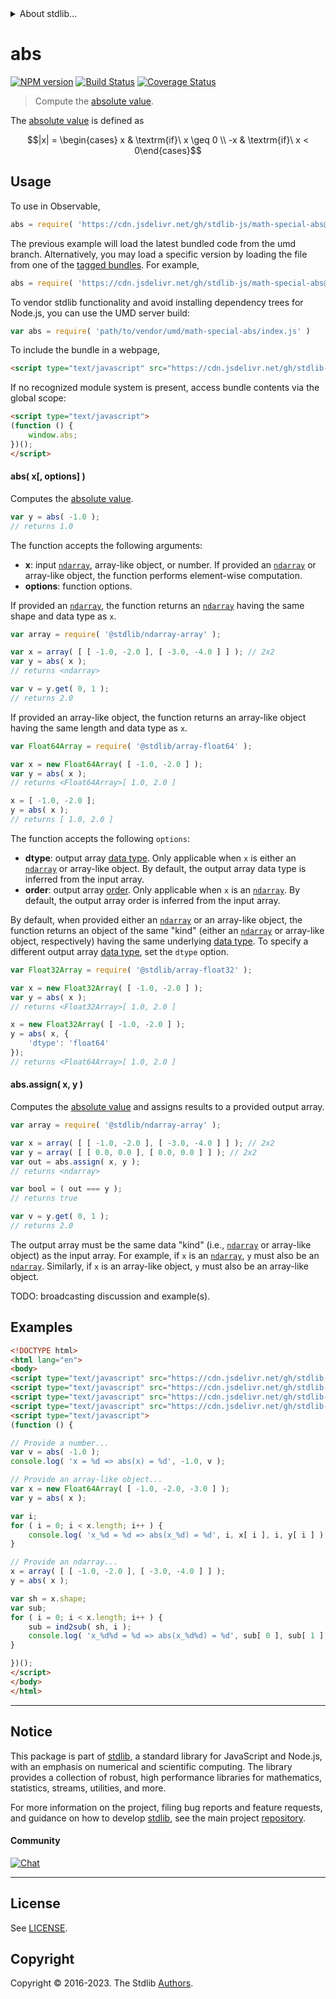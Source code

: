 <!--

@license Apache-2.0

Copyright (c) 2020 The Stdlib Authors.

Licensed under the Apache License, Version 2.0 (the "License");
you may not use this file except in compliance with the License.
You may obtain a copy of the License at

   http://www.apache.org/licenses/LICENSE-2.0

Unless required by applicable law or agreed to in writing, software
distributed under the License is distributed on an "AS IS" BASIS,
WITHOUT WARRANTIES OR CONDITIONS OF ANY KIND, either express or implied.
See the License for the specific language governing permissions and
limitations under the License.

-->


<details>
  <summary>
    About stdlib...
  </summary>
  <p>We believe in a future in which the web is a preferred environment for numerical computation. To help realize this future, we've built stdlib. stdlib is a standard library, with an emphasis on numerical and scientific computation, written in JavaScript (and C) for execution in browsers and in Node.js.</p>
  <p>The library is fully decomposable, being architected in such a way that you can swap out and mix and match APIs and functionality to cater to your exact preferences and use cases.</p>
  <p>When you use stdlib, you can be absolutely certain that you are using the most thorough, rigorous, well-written, studied, documented, tested, measured, and high-quality code out there.</p>
  <p>To join us in bringing numerical computing to the web, get started by checking us out on <a href="https://github.com/stdlib-js/stdlib">GitHub</a>, and please consider <a href="https://opencollective.com/stdlib">financially supporting stdlib</a>. We greatly appreciate your continued support!</p>
</details>

# abs

[![NPM version][npm-image]][npm-url] [![Build Status][test-image]][test-url] [![Coverage Status][coverage-image]][coverage-url] <!-- [![dependencies][dependencies-image]][dependencies-url] -->

> Compute the [absolute value][absolute-value].

<!-- Section to include introductory text. Make sure to keep an empty line after the intro `section` element and another before the `/section` close. -->

<section class="intro">

The [absolute value][absolute-value] is defined as

<!-- <equation class="equation" label="eq:absolute_value" align="center" raw="|x| = \begin{cases} x & \textrm{if}\ x \geq 0 \\ -x & \textrm{if}\ x < 0\end{cases}" alt="Absolute value"> -->

```math
|x| = \begin{cases} x & \textrm{if}\ x \geq 0 \\ -x & \textrm{if}\ x < 0\end{cases}
```

<!-- <div class="equation" align="center" data-raw-text="|x| = \begin{cases} x &amp; \textrm{if}\ x \geq 0 \\ -x &amp; \textrm{if}\ x &lt; 0\end{cases}" data-equation="eq:absolute_value">
    <img src="https://cdn.jsdelivr.net/gh/stdlib-js/stdlib@61c5f878886bd5b3b98976501c974bf69f575238/lib/node_modules/@stdlib/math/special/abs/docs/img/equation_absolute_value.svg" alt="Absolute value">
    <br>
</div> -->

<!-- </equation> -->

</section>

<!-- /.intro -->

<!-- Package usage documentation. -->



<section class="usage">

## Usage

To use in Observable,

```javascript
abs = require( 'https://cdn.jsdelivr.net/gh/stdlib-js/math-special-abs@umd/browser.js' )
```
The previous example will load the latest bundled code from the umd branch. Alternatively, you may load a specific version by loading the file from one of the [tagged bundles](https://github.com/stdlib-js/math-special-abs/tags). For example,

```javascript
abs = require( 'https://cdn.jsdelivr.net/gh/stdlib-js/math-special-abs@v0.1.0-umd/browser.js' )
```

To vendor stdlib functionality and avoid installing dependency trees for Node.js, you can use the UMD server build:

```javascript
var abs = require( 'path/to/vendor/umd/math-special-abs/index.js' )
```

To include the bundle in a webpage,

```html
<script type="text/javascript" src="https://cdn.jsdelivr.net/gh/stdlib-js/math-special-abs@umd/browser.js"></script>
```

If no recognized module system is present, access bundle contents via the global scope:

```html
<script type="text/javascript">
(function () {
    window.abs;
})();
</script>
```

#### abs( x\[, options] )

Computes the [absolute value][absolute-value]. 

```javascript
var y = abs( -1.0 );
// returns 1.0
```

The function accepts the following arguments:

-   **x**: input [`ndarray`][@stdlib/ndarray/ctor], array-like object, or number. If provided an [`ndarray`][@stdlib/ndarray/ctor] or array-like object, the function performs element-wise computation.
-   **options**: function options.

If provided an [`ndarray`][@stdlib/ndarray/ctor], the function returns an [`ndarray`][@stdlib/ndarray/ctor] having the same shape and data type as `x`.

```javascript
var array = require( '@stdlib/ndarray-array' );

var x = array( [ [ -1.0, -2.0 ], [ -3.0, -4.0 ] ] ); // 2x2
var y = abs( x );
// returns <ndarray>

var v = y.get( 0, 1 );
// returns 2.0
```

If provided an array-like object, the function returns an array-like object having the same length and data type as `x`.

```javascript
var Float64Array = require( '@stdlib/array-float64' );

var x = new Float64Array( [ -1.0, -2.0 ] );
var y = abs( x );
// returns <Float64Array>[ 1.0, 2.0 ]

x = [ -1.0, -2.0 ];
y = abs( x );
// returns [ 1.0, 2.0 ]
```

The function accepts the following `options`:

-   **dtype**: output array [data type][@stdlib/ndarray/dtypes]. Only applicable when `x` is either an [`ndarray`][@stdlib/ndarray/ctor] or array-like object. By default, the output array data type is inferred from the input array.
-   **order**: output array [order][@stdlib/ndarray/orders]. Only applicable when `x` is an [`ndarray`][@stdlib/ndarray/ctor]. By default, the output array order is inferred from the input array.

By default, when provided either an [`ndarray`][@stdlib/ndarray/ctor] or an array-like object, the function returns an object of the same "kind" (either an [`ndarray`][@stdlib/ndarray/ctor] or array-like object, respectively) having the same underlying [data type][@stdlib/ndarray/dtypes]. To specify a different output array [data type][@stdlib/ndarray/dtypes], set the `dtype` option.

```javascript
var Float32Array = require( '@stdlib/array-float32' );

var x = new Float32Array( [ -1.0, -2.0 ] );
var y = abs( x );
// returns <Float32Array>[ 1.0, 2.0 ]

x = new Float32Array( [ -1.0, -2.0 ] );
y = abs( x, {
    'dtype': 'float64'
});
// returns <Float64Array>[ 1.0, 2.0 ]
```

#### abs.assign( x, y )

Computes the [absolute value][absolute-value] and assigns results to a provided output array.

```javascript
var array = require( '@stdlib/ndarray-array' );

var x = array( [ [ -1.0, -2.0 ], [ -3.0, -4.0 ] ] ); // 2x2
var y = array( [ [ 0.0, 0.0 ], [ 0.0, 0.0 ] ] ); // 2x2
var out = abs.assign( x, y );
// returns <ndarray>

var bool = ( out === y );
// returns true

var v = y.get( 0, 1 );
// returns 2.0
```

The output array must be the same data "kind" (i.e., [`ndarray`][@stdlib/ndarray/ctor] or array-like object) as the input array. For example, if `x` is an [`ndarray`][@stdlib/ndarray/ctor], `y` must also be an [`ndarray`][@stdlib/ndarray/ctor]. Similarly, if `x` is an array-like object, `y` must also be an array-like object.

TODO: broadcasting discussion and example(s).

</section>

<!-- /.usage -->

<!-- Package usage notes. Make sure to keep an empty line after the `section` element and another before the `/section` close. -->

<section class="notes">

</section>

<!-- /.notes -->

<!-- Package usage examples. -->

<section class="examples">

## Examples

<!-- eslint no-undef: "error" -->

```html
<!DOCTYPE html>
<html lang="en">
<body>
<script type="text/javascript" src="https://cdn.jsdelivr.net/gh/stdlib-js/array-float64@umd/browser.js"></script>
<script type="text/javascript" src="https://cdn.jsdelivr.net/gh/stdlib-js/ndarray-array@umd/browser.js"></script>
<script type="text/javascript" src="https://cdn.jsdelivr.net/gh/stdlib-js/ndarray-ind2sub@umd/browser.js"></script>
<script type="text/javascript" src="https://cdn.jsdelivr.net/gh/stdlib-js/math-special-abs@umd/browser.js"></script>
<script type="text/javascript">
(function () {

// Provide a number...
var v = abs( -1.0 );
console.log( 'x = %d => abs(x) = %d', -1.0, v );

// Provide an array-like object...
var x = new Float64Array( [ -1.0, -2.0, -3.0 ] );
var y = abs( x );

var i;
for ( i = 0; i < x.length; i++ ) {
    console.log( 'x_%d = %d => abs(x_%d) = %d', i, x[ i ], i, y[ i ] );
}

// Provide an ndarray...
x = array( [ [ -1.0, -2.0 ], [ -3.0, -4.0 ] ] );
y = abs( x );

var sh = x.shape;
var sub;
for ( i = 0; i < x.length; i++ ) {
    sub = ind2sub( sh, i );
    console.log( 'x_%d%d = %d => abs(x_%d%d) = %d', sub[ 0 ], sub[ 1 ], x.iget( i ), sub[ 0 ], sub[ 1 ], y.iget( i ) );
}

})();
</script>
</body>
</html>
```

</section>

<!-- /.examples -->

<!-- Section to include cited references. If references are included, add a horizontal rule *before* the section. Make sure to keep an empty line after the `section` element and another before the `/section` close. -->

<section class="references">

</section>

<!-- /.references -->

<!-- Section for related `stdlib` packages. Do not manually edit this section, as it is automatically populated. -->

<section class="related">

</section>

<!-- /.related -->

<!-- Section for all links. Make sure to keep an empty line after the `section` element and another before the `/section` close. -->


<section class="main-repo" >

* * *

## Notice

This package is part of [stdlib][stdlib], a standard library for JavaScript and Node.js, with an emphasis on numerical and scientific computing. The library provides a collection of robust, high performance libraries for mathematics, statistics, streams, utilities, and more.

For more information on the project, filing bug reports and feature requests, and guidance on how to develop [stdlib][stdlib], see the main project [repository][stdlib].

#### Community

[![Chat][chat-image]][chat-url]

---

## License

See [LICENSE][stdlib-license].


## Copyright

Copyright &copy; 2016-2023. The Stdlib [Authors][stdlib-authors].

</section>

<!-- /.stdlib -->

<!-- Section for all links. Make sure to keep an empty line after the `section` element and another before the `/section` close. -->

<section class="links">

[npm-image]: http://img.shields.io/npm/v/@stdlib/math-special-abs.svg
[npm-url]: https://npmjs.org/package/@stdlib/math-special-abs

[test-image]: https://github.com/stdlib-js/math-special-abs/actions/workflows/test.yml/badge.svg?branch=v0.1.0
[test-url]: https://github.com/stdlib-js/math-special-abs/actions/workflows/test.yml?query=branch:v0.1.0

[coverage-image]: https://img.shields.io/codecov/c/github/stdlib-js/math-special-abs/main.svg
[coverage-url]: https://codecov.io/github/stdlib-js/math-special-abs?branch=main

<!--

[dependencies-image]: https://img.shields.io/david/stdlib-js/math-special-abs.svg
[dependencies-url]: https://david-dm.org/stdlib-js/math-special-abs/main

-->

[chat-image]: https://img.shields.io/gitter/room/stdlib-js/stdlib.svg
[chat-url]: https://app.gitter.im/#/room/#stdlib-js_stdlib:gitter.im

[stdlib]: https://github.com/stdlib-js/stdlib

[stdlib-authors]: https://github.com/stdlib-js/stdlib/graphs/contributors

[umd]: https://github.com/umdjs/umd
[es-module]: https://developer.mozilla.org/en-US/docs/Web/JavaScript/Guide/Modules

[deno-url]: https://github.com/stdlib-js/math-special-abs/tree/deno
[umd-url]: https://github.com/stdlib-js/math-special-abs/tree/umd
[esm-url]: https://github.com/stdlib-js/math-special-abs/tree/esm
[branches-url]: https://github.com/stdlib-js/math-special-abs/blob/main/branches.md

[stdlib-license]: https://raw.githubusercontent.com/stdlib-js/math-special-abs/main/LICENSE

[absolute-value]: https://en.wikipedia.org/wiki/Absolute_value

[@stdlib/ndarray/ctor]: https://github.com/stdlib-js/ndarray-ctor/tree/umd

[@stdlib/ndarray/orders]: https://github.com/stdlib-js/ndarray-orders/tree/umd

[@stdlib/ndarray/dtypes]: https://github.com/stdlib-js/ndarray-dtypes/tree/umd

</section>

<!-- /.links -->
